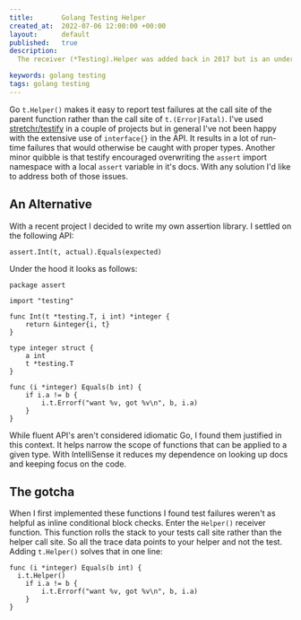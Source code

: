 ```yaml
---
title:       Golang Testing Helper
created_at:  2022-07-06 12:00:00 +00:00
layout:      default
published:   true
description:
  The receiver (*Testing).Helper was added back in 2017 but is an underrated tool in writing helper functions.

keywords: golang testing
tags: golang testing
---
```


Go `t.Helper()` makes it easy to report test failures at the call site of the parent function rather than the call site of `t.(Error|Fatal)`. I've used [stretchr/testify](https://github.com/stretchr/testify) in a couple of projects but in general I've not been happy with the extensive use of `interface{}` in the API. It results in a lot of run-time failures that would otherwise be caught with proper types. Another minor quibble is that testify encouraged overwriting the `assert` import namespace with a local `assert` variable in it's docs. With any solution I'd like to address both of those issues.

## An Alternative

With a recent project I decided to write my own assertion library. I settled on the following API:
```
assert.Int(t, actual).Equals(expected)
```

Under the hood it looks as follows:
```
package assert

import "testing"

func Int(t *testing.T, i int) *integer {
	return &integer{i, t}
}

type integer struct {
	a int
	t *testing.T
}

func (i *integer) Equals(b int) {
	if i.a != b {
		i.t.Errorf("want %v, got %v\n", b, i.a)
	}
}
```

While fluent API's aren't considered idiomatic Go, I found them justified in this context. It helps narrow the scope of functions that can be applied to a given type. With IntelliSense it reduces my dependence on looking up docs and keeping focus on the code.

## The gotcha

When I first implemented these functions I found test failures weren't as helpful as  inline conditional block checks. Enter the `Helper()` receiver function. This function rolls the stack to your tests call site rather than the helper call site. So all the trace data points to your helper and not the test. Adding `t.Helper()` solves that in one line:

```
func (i *integer) Equals(b int) {
  i.t.Helper()
	if i.a != b {
		i.t.Errorf("want %v, got %v\n", b, i.a)
	}
}
```
